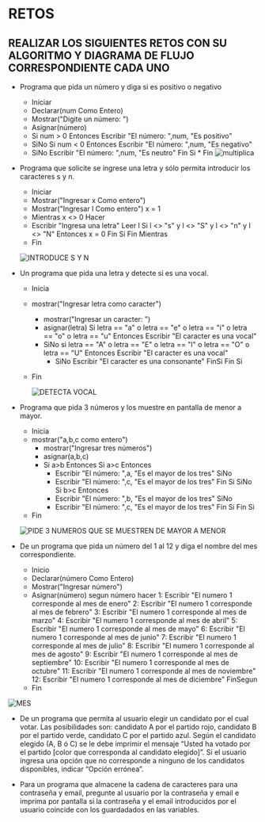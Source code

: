 # RETOS
## REALIZAR LOS SIGUIENTES RETOS CON SU ALGORITMO Y DIAGRAMA DE FLUJO CORRESPONDIENTE CADA UNO 

* Programa que pida un número y diga si es positivo o negativo
     * Iniciar
     * Declarar(num Como Entero)
     * Mostrar("Digite un número: ")
     * Asignar(número)
     * Si num > 0 Entonces
        Escribir "El número: ",num, "Es positivo"
     *  SiNo
        Si num < 0 Entonces
        Escribir "El número: ",num, "Es negativo"
     *  SiNo
        Escribir "El número: ",num, "Es neutro"
       Fin Si
      * Fin
      ![multiplica](https://user-images.githubusercontent.com/101481300/160302187-31bed57f-504d-46d4-a3a1-a9df0f8e22a5.png)

   
* Programa que solicite se ingrese una letra y sólo permita introducir los caracteres s y n.
  * Iniciar
  * Mostrar("Ingresar x Como entero")
  * Mostrar("Ingresar l Como entero")
     x = 1
  * Mientras x <> 0 Hacer
  * Escribir "Ingresa una letra"
     Leer l
     Si l <> "s" y l <> "S" y l <> "n" y l <> "N" Entonces
      x = 0
     Fin Si
    Fin Mientras
  * Fin
  
  ![INTRODUCE S Y N](https://user-images.githubusercontent.com/101481300/160302316-039d85f2-6190-47ae-9681-183e3affeafc.png)


* Un programa que pida una letra y detecte si es una vocal. 
  * Inicia
  * mostrar("Ingresar letra como caracter")
	 * mostrar("Ingresar un caracter: ")
	 * asignar(letra)
	   Si letra == "a" o letra == "e" o letra == "i" o letra == "o" o letra == "u" Entonces
		  Escribir "El caracter es una vocal" 
	 * SiNo
		   si letra == "A" o letra == "E" o letra == "I" o letra == "O" o letra == "U" Entonces
			 Escribir "El caracter es una vocal"
		* SiNo
			 Escribir "El caracter es una consonante"
		  FinSi
	  Fin Si
  * Fin
  
    ![DETECTA VOCAL](https://user-images.githubusercontent.com/101481300/160303421-f1dc7500-0f86-4acb-8f6e-adb60d503b33.png)


* Programa que pida 3 números y los muestre en pantalla de menor a mayor.
  * Inicia
  * mostrar("a,b,c como entero")
	 * mostrar("Ingresar tres números")
 	* asignar(a,b,c)
	 * Si a>b Entonces
		  Si a>c Entonces
		* Escribir "El número: ",a, "Es el mayor de los tres"
	  	SiNo
		* Escribir "El número: ",c, "Es el mayor de los tres"
		  Fin Si
	   SiNo
		  Si b>c Entonces
		* Escribir "El número: ",b, "Es el mayor de los tres"
		  SiNo
		*	Escribir "El número: ",c, "Es el mayor de los tres"
	  	Fin Si
   	Fin Si
  * Fin
  
  ![PIDE 3 NUMEROS QUE SE MUESTREN DE MAYOR A MENOR](https://user-images.githubusercontent.com/101481300/160304950-04a100e8-3c12-48f2-8a14-d5caab80fdd3.png)

  
* De un programa que pida un número del 1 al 12 y diga el nombre del mes correspondiente.
  * Inicio
  * Declarar(número Como Entero)
  * Mostrar("Ingresar número")
  * Asignar(número)
	segun número hacer
		1:
			Escribir "El numero 1 corresponde al mes de enero"
		2:
			Escribir "El numero 1 corresponde al mes de febrero"
		3:
			Escribir "El numero 1 corresponde al mes de marzo"
		4:
			Escribir "El numero 1 corresponde al mes de abril"
		5:
			Escribir "El numero 1 corresponde al mes de mayo"
		6:
			Escribir "El numero 1 corresponde al mes de junio"
		7:
			Escribir "El numero 1 corresponde al mes de julio"
		8:
			Escribir "El numero 1 corresponde al mes de agosto"
		9:
			Escribir "El numero 1 corresponde al mes de septiembre"
		10:
			Escribir "El numero 1 corresponde al mes de octubre"
		11:
			Escribir "El numero 1 corresponde al mes de noviembre"
		12:
			Escribir "El numero 1 corresponde al mes de diciembre"
		FinSegun	
  * Fin

![MES](https://user-images.githubusercontent.com/101481300/160730076-37df9d35-572a-4cf6-af17-75ccc852c063.png)


* De un programa que permita al usuario elegir un candidato por el cual votar. Las posibilidades son: candidato A por el partido rojo, candidato B por el partido verde, candidato C por el partido azul. Según el candidato elegido (A, B ó C) se le debe imprimir el mensaje “Usted ha votado por el partido [color que corresponda al candidato elegido]”. Si el usuario ingresa una opción que no corresponde a ninguno de los candidatos disponibles, indicar “Opción errónea”.



* Para un programa que almacene la cadena de caracteres para una contraseña y email, pregunte al usuario por la contraseña y email e imprima por pantalla si la contraseña y el email introducidos por el usuario coincide con los guardadados en las variables.
